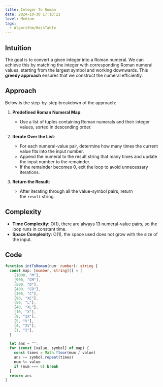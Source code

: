 ```yaml
---
title: Integer To Roman
date: 2024-10-30 17:10:21
level: Medium
tags:  
  - Algorithm/HashTable
---
```


## Intuition

The goal is to convert a given integer into a Roman numeral. We can achieve this by matching the integer with corresponding Roman numeral values, starting from the largest symbol and working downwards. This **greedy approach** ensures that we construct the numeral efficiently.

## Approach

Below is the step-by-step breakdown of the approach:

1. **Predefined Roman Numeral Map**:
	- Use a list of tuples containing Roman numerals and their integer values, sorted in descending order.
	
2. **Iterate Over the List**:
	- For each numeral-value pair, determine how many times the current value fits into the input number.
	- Append the numeral to the result string that many times and update the input number to the remainder.
	- If the remainder becomes 0, exit the loop to avoid unnecessary iterations.
	
3. **Return the Result**:
	- After iterating through all the value-symbol pairs, return the `result` string.

## Complexity

- **Time Complexity**: O(1), there are always 13 numeral-value pairs, so the loop runs in constant time.
- **Space Complexity**: O(1), the space used does not grow with the size of the input.

## Code

```typescript
function intToRoman(num: number): string {
  const map: [number, string][] = [
    [1000, "M"],
    [900, "CM"],
    [500, "D"],
    [400, "CD"],
    [100, "C"],
    [90, "XC"],
    [50, "L"],
    [40, "XL"],
    [10, "X"],
    [9, "IX"],
    [5, "V"],
    [4, "IV"],
    [1, "I"],
  ]

  let ans = "";
  for (const [value, symbol] of map) {
    const times = Math.floor(num / value)
    ans += symbol.repeat(times)
    num %= value
    if (num === 0) break
  }
  return ans
}
```
